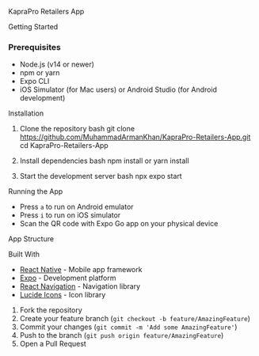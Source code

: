 KapraPro Retailers App

Getting Started

### Prerequisites
- Node.js (v14 or newer)
- npm or yarn
- Expo CLI
- iOS Simulator (for Mac users) or Android Studio (for Android development)

Installation
1. Clone the repository
bash
git clone https://github.com/MuhammadArmanKhan/KapraPro-Retailers-App.git
cd KapraPro-Retailers-App

2. Install dependencies
bash
npm install
or
yarn install

3. Start the development server
bash
npx expo start

Running the App

- Press `a` to run on Android emulator
- Press `i` to run on iOS simulator
- Scan the QR code with Expo Go app on your physical device

App Structure


Built With
- [React Native](https://reactnative.dev/) - Mobile app framework
- [Expo](https://expo.dev/) - Development platform
- [React Navigation](https://reactnavigation.org/) - Navigation library
- [Lucide Icons](https://lucide.dev/) - Icon library


1. Fork the repository
2. Create your feature branch (`git checkout -b feature/AmazingFeature`)
3. Commit your changes (`git commit -m 'Add some AmazingFeature'`)
4. Push to the branch (`git push origin feature/AmazingFeature`)
5. Open a Pull Request

